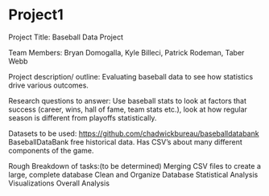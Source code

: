# Project1
Project Title: Baseball Data Project

Team Members: Bryan Domogalla, Kyle Billeci, Patrick Rodeman, Taber Webb

Project description/ outline: Evaluating baseball data to see how statistics drive various outcomes.

Research questions to answer: Use baseball stats to look at factors that success (career, wins, hall of fame, team stats etc.), look at how regular season is different from playoffs statistically.

Datasets to be used: https://github.com/chadwickbureau/baseballdatabank
BaseballDataBank free historical data. Has CSV’s about many different components of the game.

Rough Breakdown of tasks:(to be determined)
Merging CSV files to create a large, complete database
Clean and Organize Database
Statistical Analysis 
Visualizations
Overall Analysis
